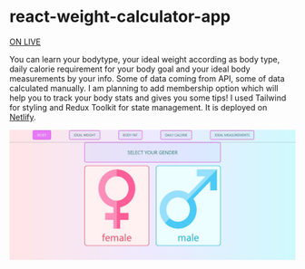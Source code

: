 # react-weight-calculator-app

[ON LIVE](https://bodygoal.netlify.app/)

You can learn your bodytype, your ideal weight according as body type, daily calorie requirement for your body goal and your ideal body measurements by your info. Some of data coming from API, some of data calculated manually. I am planning to add membership option which will help you to track your body stats and gives you some tips! I used Tailwind for styling and Redux Toolkit for state management. It is deployed on [Netlify](https://bodygoal.netlify.app/).

[![Weather App React](https://raw.githubusercontent.com/sinansk/personal-portfolio/main/src/images/bodygoal-app.JPG)](https://bodygoal.netlify.app/)
